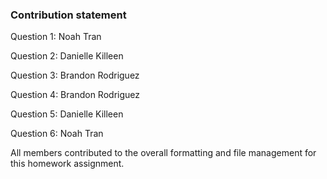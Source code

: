 ### Contribution statement
Question 1: Noah Tran

Question 2: Danielle Killeen

Question 3: Brandon Rodriguez

Question 4: Brandon Rodriguez

Question 5: Danielle Killeen

Question 6: Noah Tran

All members contributed to the overall formatting and file management for this homework assignment.